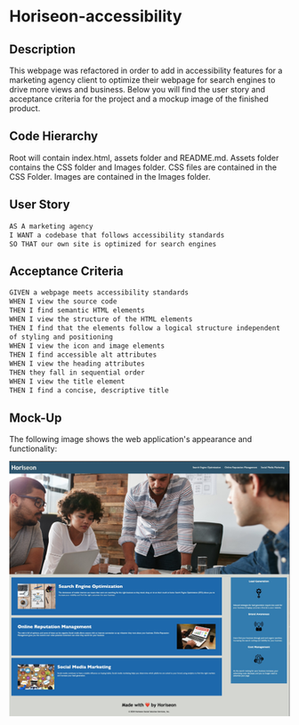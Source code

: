 # Horiseon-accessibility

## Description

This webpage was refactored in order to add in accessibility features for a marketing agency client to optimize their webpage for search engines to drive more views and business. Below you will find the user story and acceptance criteria for the project and a mockup image of the finished product.

## Code Hierarchy

Root will contain index.html, assets folder and README.md.
Assets folder contains the CSS folder and Images folder.
CSS files are contained in the CSS Folder.
Images are contained in the Images folder.

## User Story

```
AS A marketing agency
I WANT a codebase that follows accessibility standards
SO THAT our own site is optimized for search engines
```

## Acceptance Criteria

```
GIVEN a webpage meets accessibility standards
WHEN I view the source code
THEN I find semantic HTML elements
WHEN I view the structure of the HTML elements
THEN I find that the elements follow a logical structure independent of styling and positioning
WHEN I view the icon and image elements
THEN I find accessible alt attributes
WHEN I view the heading attributes
THEN they fall in sequential order
WHEN I view the title element
THEN I find a concise, descriptive title
```

## Mock-Up

The following image shows the web application's appearance and functionality:

![The Horiseon webpage includes a navigation bar, a header image, and cards with text and images at the bottom of the page.](./assets/Horiseon-accessibility-mockup.jpg)
